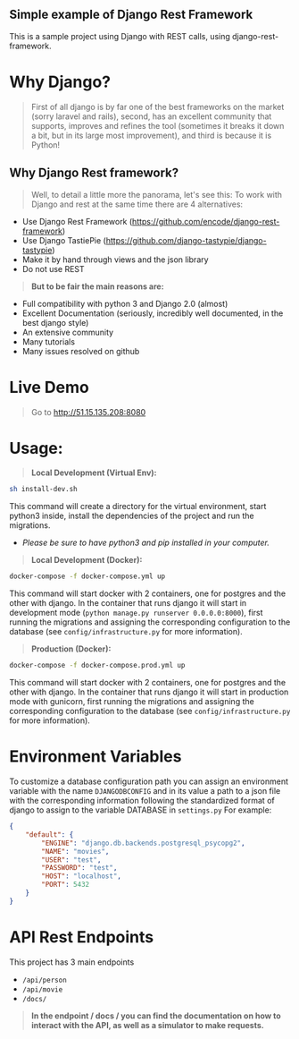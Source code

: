 ## Simple example of Django Rest Framework
This is a sample project using Django with REST calls, using django-rest-framework.
# Why Django?
>First of all django is by far one of the best frameworks on the market (sorry laravel and rails), second, has an excellent community that supports, improves and refines the tool (sometimes it breaks it down a bit, but in its large most improvement), and third is because it is Python!


## Why Django Rest framework?
>Well, to detail a little more the panorama, let's see this: To work with Django and rest at the same time there are 4 alternatives:
* Use Django Rest Framework (https://github.com/encode/django-rest-framework)
* Use Django TastiePie (https://github.com/django-tastypie/django-tastypie)
* Make it by hand through views and the json library
* Do not use REST

> **But to be fair the main reasons are:**
* Full compatibility with python 3 and Django 2.0 (almost) 
* Excellent Documentation (seriously, incredibly well documented, in the best django style)
* An extensive community
* Many tutorials
* Many issues resolved on github

# Live Demo
> Go to http://51.15.135.208:8080 


# Usage:

> **Local Development (Virtual Env):**
``` sh
sh install-dev.sh
```
This command will create a directory for the virtual environment, start python3 inside, install the dependencies of the project and run the migrations.

* *Please be sure to have python3 and pip installed in your computer.*


> **Local Development (Docker):**

```sh
docker-compose -f docker-compose.yml up 
```

This command will start docker with 2 containers, one for postgres and the other with django.
In the container that runs django it will start in development mode (```python manage.py runserver 0.0.0.0:8000```), first running the migrations and assigning the corresponding configuration to the database (see `config/infrastructure.py` for more information).

> **Production (Docker):**
```sh
docker-compose -f docker-compose.prod.yml up
```
This command will start docker with 2 containers, one for postgres and the other with django.
In the container that runs django it will start in production mode with gunicorn, first running the migrations and assigning the corresponding configuration to the database (see `config/infrastructure.py` for more information).

# Environment Variables
To customize a database configuration path you can assign an environment variable with the name `DJANGODBCONFIG` and in its value a path to a json file with the corresponding information following the standardized format of django to assign to the variable DATABASE in `settings.py`
For example:

```json
{
    "default": {
        "ENGINE": "django.db.backends.postgresql_psycopg2",
        "NAME": "movies",
        "USER": "test",
        "PASSWORD": "test",
        "HOST": "localhost",
        "PORT": 5432
    }
}
```
# API Rest Endpoints 
This project has 3 main endpoints
  - `/api/person`
  - `/api/movie`
  - `/docs/`
 
>**In the endpoint / docs / you can find the documentation on how to interact with the API, as well as a simulator to make requests.**